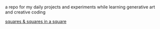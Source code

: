 a repo for my daily projects and experiments while learning generative art and creative coding





[squares & squares in a square](https://jigyasu.ml/generativeart/squares-and-squares-in-a-square.html)


